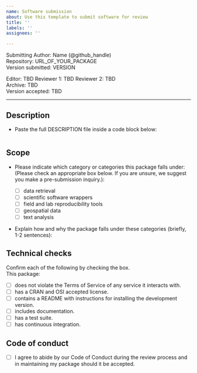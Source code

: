 ```yaml
---
name: Software submission
about: Use this template to submit software for review
title: ''
labels: ''
assignees: ''

---
```


Submitting Author: <!--author-name-->Name<!--end-author-name--> (<!--author-handle-->@github_handle<!--end-author-handle-->)  
Repository: <!--target-repository-->URL_OF_YOUR_PACKAGE<!--end-target-repository-->  
Version submitted: <!--version-submitted-->VERSION<!--end-version-submitted--> 

<!--EDITORIAL-DATA: LEAVE THIS SECTION AS IT IS, will be filled by the editors-->  
Editor: <!--editor-->TBD<!--end-editor-->
Reviewer 1: <!--reviewer-1-->TBD<!--end-reviewer-1-->
Reviewer 2: <!--reviewer-2-->TBD<!--end-reviewer-2-->  
Archive: <!--archive-->TBD<!--end-archive-->  
Version accepted: <!--version-->TBD<!--end-version-->  
<!--END-OF-EDITORIAL-DATA-->  
---

## Description 

-   Paste the full DESCRIPTION file inside a code block below:

```

```


## Scope 

- Please indicate which category or categories this package falls under: (Please check an appropriate box below. If you are unsure, we suggest you make a pre-submission inquiry.):

	- [ ] data retrieval
	- [ ] scientific software wrappers
	- [ ] field and lab reproducibility tools
	- [ ] geospatial data
	- [ ] text analysis
	
- Explain how and why the package falls under these categories (briefly, 1-2 sentences):

## Technical checks

Confirm each of the following by checking the box.  
This package:

- [ ] does not violate the Terms of Service of any service it interacts with. 
- [ ] has a CRAN and OSI accepted license.
- [ ] contains a README with instructions for installing the development version.
- [ ] includes documentation.
- [ ] has a test suite.
- [ ] has continuous integration.

## Code of conduct

- [ ] I agree to abide by our Code of Conduct during the review process and in maintaining my package should it be accepted.
